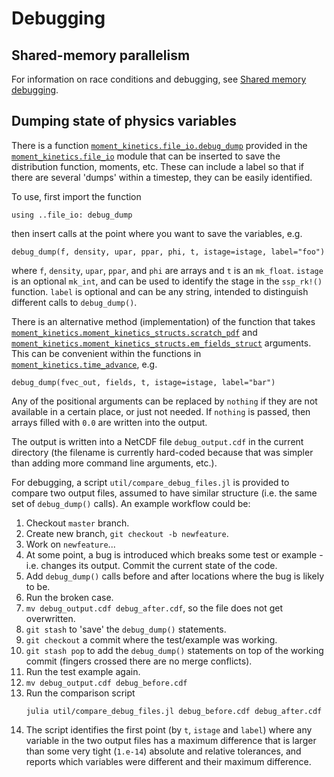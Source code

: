 # Debugging


## Shared-memory parallelism

For information on race conditions and debugging, see [Shared memory debugging](@ref).


## Dumping state of physics variables

There is a function [`moment_kinetics.file_io.debug_dump`](@ref) provided in the
[`moment_kinetics.file_io`](@ref) module that can be inserted to save the distribution
function, moments, etc. These can include a label so that if there are several 'dumps'
within a timestep, they can be easily identified.

To use, first import the function
```
using ..file_io: debug_dump
```
then insert calls at the point where you want to save the variables, e.g.
```
debug_dump(f, density, upar, ppar, phi, t, istage=istage, label="foo")
```
where `f`, `density`, `upar`, `ppar`, and `phi` are arrays and `t` is an `mk_float`.
`istage` is an optional `mk_int`, and can be used to identify the stage in the
`ssp_rk!()` function. `label` is optional and can be any string, intended to distinguish
different calls to `debug_dump()`.

There is an alternative method (implementation) of the function that takes
[`moment_kinetics.moment_kinetics_structs.scratch_pdf`](@ref) and
[`moment_kinetics.moment_kinetics_structs.em_fields_struct`](@ref) arguments. This can be
convenient within the functions in [`moment_kinetics.time_advance`](@ref), e.g.
```
debug_dump(fvec_out, fields, t, istage=istage, label="bar")
```

Any of the positional arguments can be replaced by `nothing` if they are not available
in a certain place, or just not needed. If `nothing` is passed, then arrays filled with
`0.0` are written into the output.

The output is written into a NetCDF file `debug_output.cdf` in the current directory
(the filename is currently hard-coded because that was simpler than adding more command
line arguments, etc.).

For debugging, a script `util/compare_debug_files.jl` is provided to compare two output
files, assumed to have similar structure (i.e. the same set of `debug_dump()` calls). An
example workflow could be:
1. Checkout `master` branch.
2. Create new branch, `git checkout -b newfeature`.
3. Work on `newfeature`...
4. At some point, a bug is introduced which breaks some test or example - i.e. changes
   its output. Commit the current state of the code.
5. Add `debug_dump()` calls before and after locations where the bug is likely to be.
6. Run the broken case.
7. `mv debug_output.cdf debug_after.cdf`, so the file does not get overwritten.
8. `git stash` to 'save' the `debug_dump()` statements.
9. `git checkout` a commit where the test/example was working.
10. `git stash pop` to add the `debug_dump()` statements on top of the working commit
    (fingers crossed there are no merge conflicts).
11. Run the test example again.
12. `mv debug_output.cdf debug_before.cdf`
13. Run the comparison script
    ```
    julia util/compare_debug_files.jl debug_before.cdf debug_after.cdf
    ```
14. The script identifies the first point (by `t`, `istage` and `label`) where any
    variable in the two output files has a maximum difference that is larger than some
    very tight (`1.e-14`) absolute and relative tolerances, and reports which
    variables were different and their maximum difference.
